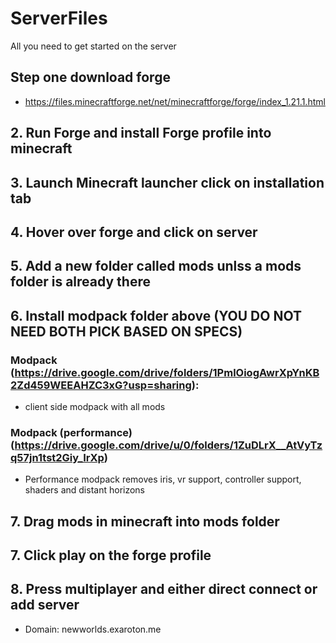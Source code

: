 # ServerFiles
All you need to get started on the server

## Step one download forge
-  https://files.minecraftforge.net/net/minecraftforge/forge/index_1.21.1.html

## 2. Run Forge and install Forge profile into minecraft

## 3. Launch Minecraft launcher click on installation tab

## 4. Hover over forge and click on server

## 5. Add a new folder called mods unlss a mods folder is already there

## 6. Install modpack folder above (YOU DO NOT NEED BOTH PICK BASED ON SPECS)
### Modpack (https://drive.google.com/drive/folders/1PmlOiogAwrXpYnKB2Zd459WEEAHZC3xG?usp=sharing): 
- client side modpack with all mods
### Modpack (performance) (https://drive.google.com/drive/u/0/folders/1ZuDLrX__AtVyTzq57jn1tst2Giy_IrXp)
- Performance modpack removes iris, vr support, controller support, shaders and distant horizons

## 7. Drag mods in minecraft into mods folder

## 7. Click play on the forge profile

## 8. Press multiplayer and either direct connect or add server 
- Domain: newworlds.exaroton.me
